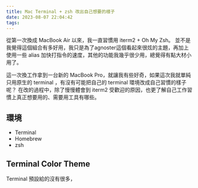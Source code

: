 ```yaml
---
title: Mac Terminal + zsh 改出自己想要的樣子
date: 2023-08-07 22:04:42
tags:
---
```


從第一次換成 MacBook Air 以來，我一直習慣用 iterm2 + Oh My Zsh。
並不是我覺得這個組合有多好用，我只是為了agnoster這個看起來很炫的主題，再加上使用一些 alias 加快打指令的速度，其他的功能我幾乎很少用，總覺得有點大材小用了。

這一次換工作拿到一台新的 MacBook Pro，就讓我有些好奇，如果這次我就單純只用原生的 terminal ，有沒有可能把自己的 terminal 環境改成自己習慣的樣子呢？
在改的過程中，除了慢慢體會到 iterm2 受歡迎的原因，也更了解自己工作習慣上真正想要用的、需要用工具有哪些。

## 環境
- Terminal
- Homebrew
- zsh

## Terminal Color Theme
Terminal 預設給的沒有很多，
